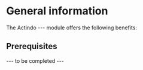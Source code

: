 # General information


The Actindo --- module offers the following benefits:

## Prerequisites

--- to be completed ---
